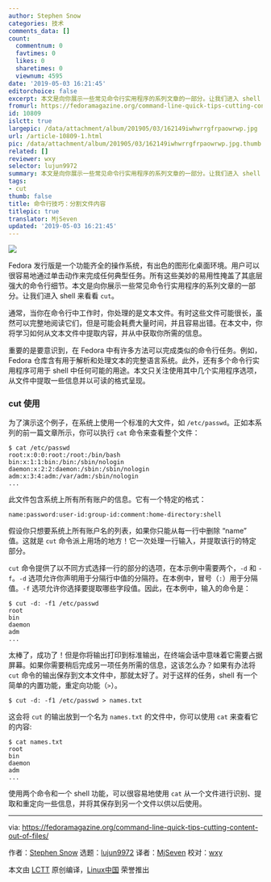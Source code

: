 ```yaml
---
author: Stephen Snow
categories: 技术
comments_data: []
count:
  commentnum: 0
  favtimes: 0
  likes: 0
  sharetimes: 0
  viewnum: 4595
date: '2019-05-03 16:21:45'
editorchoice: false
excerpt: 本文是向你展示一些常见命令行实用程序的系列文章的一部分。让我们进入 shell 来看看 cut。
fromurl: https://fedoramagazine.org/command-line-quick-tips-cutting-content-out-of-files/
id: 10809
islctt: true
largepic: /data/attachment/album/201905/03/162149iwhwrrgfrpaowrwp.jpg
url: /article-10809-1.html
pic: /data/attachment/album/201905/03/162149iwhwrrgfrpaowrwp.jpg.thumb.jpg
related: []
reviewer: wxy
selector: lujun9972
summary: 本文是向你展示一些常见命令行实用程序的系列文章的一部分。让我们进入 shell 来看看 cut。
tags:
- cut
thumb: false
title: 命令行技巧：分割文件内容
titlepic: true
translator: MjSeven
updated: '2019-05-03 16:21:45'
---
```


![](/data/attachment/album/201905/03/162149iwhwrrgfrpaowrwp.jpg)


Fedora 发行版是一个功能齐全的操作系统，有出色的图形化桌面环境。用户可以很容易地通过单击动作来完成任何典型任务。所有这些美妙的易用性掩盖了其底层强大的命令行细节。本文是向你展示一些常见命令行实用程序的系列文章的一部分。让我们进入 shell 来看看 `cut`。


通常，当你在命令行中工作时，你处理的是文本文件。有时这些文件可能很长，虽然可以完整地阅读它们，但是可能会耗费大量时间，并且容易出错。在本文中，你将学习如何从文本文件中提取内容，并从中获取你所需的信息。


重要的是要意识到，在 Fedora 中有许多方法可以完成类似的命令行任务。例如，Fedora 仓库含有用于解析和处理文本的完整语言系统。此外，还有多个命令行实用程序可用于 shell 中任何可能的用途。本文只关注使用其中几个实用程序选项，从文件中提取一些信息并以可读的格式呈现。


### cut 使用


为了演示这个例子，在系统上使用一个标准的大文件，如 `/etc/passwd`。正如本系列的前一篇文章所示，你可以执行 `cat` 命令来查看整个文件：



```
$ cat /etc/passwd
root:x:0:0:root:/root:/bin/bash
bin:x:1:1:bin:/bin:/sbin/nologin
daemon:x:2:2:daemon:/sbin:/sbin/nologin
adm:x:3:4:adm:/var/adm:/sbin/nologin
...
```

此文件包含系统上所有所有账户的信息。它有一个特定的格式：



```
name:password:user-id:group-id:comment:home-directory:shell
```

假设你只想要系统上所有账户名的列表，如果你只能从每一行中删除 “name” 值。这就是 `cut` 命令派上用场的地方！它一次处理一行输入，并提取该行的特定部分。


`cut` 命令提供了以不同方式选择一行的部分的选项，在本示例中需要两个，`-d` 和 `-f`。`-d` 选项允许你声明用于分隔行中值的分隔符。在本例中，冒号（`:`）用于分隔值。`-f` 选项允许你选择要提取哪些字段值。因此，在本例中，输入的命令是：



```
$ cut -d: -f1 /etc/passwd
root
bin
daemon
adm
...
```

太棒了，成功了！但是你将输出打印到标准输出，在终端会话中意味着它需要占据屏幕。如果你需要稍后完成另一项任务所需的信息，这该怎么办？如果有办法将 `cut` 命令的输出保存到文本文件中，那就太好了。对于这样的任务，shell 有一个简单的内置功能，重定向功能（`>`）。



```
$ cut -d: -f1 /etc/passwd > names.txt
```

这会将 `cut` 的输出放到一个名为 `names.txt` 的文件中，你可以使用 `cat` 来查看它的内容:



```
$ cat names.txt
root
bin
daemon
adm
...
```

使用两个命令和一个 shell 功能，可以很容易地使用 `cat` 从一个文件进行识别、提取和重定向一些信息，并将其保存到另一个文件以供以后使用。




---


via: <https://fedoramagazine.org/command-line-quick-tips-cutting-content-out-of-files/>


作者：[Stephen Snow](https://fedoramagazine.org/author/jakfrost/) 选题：[lujun9972](https://github.com/lujun9972) 译者：[MjSeven](https://github.com/MjSeven) 校对：[wxy](https://github.com/wxy)


本文由 [LCTT](https://github.com/LCTT/TranslateProject) 原创编译，[Linux中国](https://linux.cn/) 荣誉推出